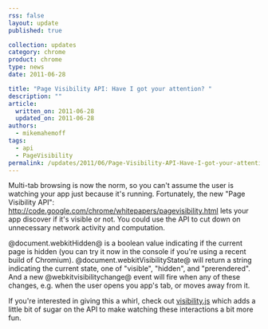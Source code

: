 ```yaml
---
rss: false
layout: update
published: true

collection: updates
category: chrome
product: chrome
type: news
date: 2011-06-28

title: "Page Visibility API: Have I got your attention? "
description: ""
article:
  written_on: 2011-06-28
  updated_on: 2011-06-28
authors:
  - mikemahemoff
tags:
  - api
  - PageVisibility
permalink: /updates/2011/06/Page-Visibility-API-Have-I-got-your-attention
---
```

Multi-tab browsing is now the norm, so you can't assume the user is watching your app just because it's running. Fortunately, the new "Page Visibility API": <a href="http://code.google.com/chrome/whitepapers/pagevisibility.html" target="_blank">http://code.google.com/chrome/whitepapers/pagevisibility.html</a> lets your app discover if it's visible or not. You could use the API to cut down on unnecessary network activity and computation.

@document.webkitHidden@ is a boolean value indicating if the current page is hidden (you can try it now in the console if you're using a recent build of Chromium). @document.webkitVisibilityState@ will return a string indicating the current state, one of "visible", "hidden", and "prerendered". And a new @webkitvisibilitychange@ event will fire when any of these changes, e.g. when the user opens you app's tab, or moves away from it.

If you're interested in giving this a whirl, check out <a href="https://github.com/evilmartians/visibility.js">visibility.js</a> which adds a little bit of sugar on the API to make watching these interactions a bit more fun.